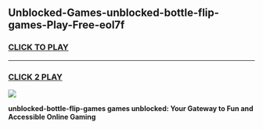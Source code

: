
## Unblocked-Games-unblocked-bottle-flip-games-Play-Free-eol7f
<h3>
<a href="https://premium76.site?title=unblocked-bottle-flip-games&ref=19M">CLICK TO PLAY</a></h3>
<hr>

<h3>
<a href="https://premium76.site?title=unblocked-bottle-flip-games&ref=19M">CLICK 2 PLAY</a>
  
</h3>

<a href="https://premium76.site?title=unblocked-bottle-flip-games&ref=19M"><img src="https://clearcache.store/games.png"></a>


**unblocked-bottle-flip-games games unblocked: Your Gateway to Fun and Accessible Online Gaming**
